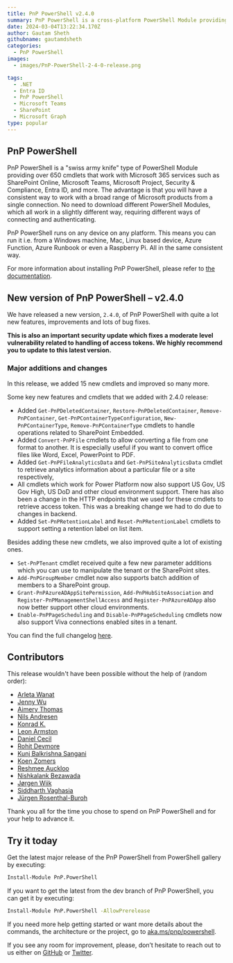 ```yaml
---
title: PnP PowerShell v2.4.0
summary: PnP PowerShell is a cross-platform PowerShell Module providing over 650 cmdlets that work  with Microsoft 365 environments and more specifically SharePoint Online, Microsoft Teams, Microsoft Planner and Power Automate.
date: 2024-03-04T13:22:34.170Z
author: Gautam Sheth
githubname: gautamdsheth
categories:
  - PnP PowerShell
images:
  - images/PnP-PowerShell-2-4-0-release.png

tags:
  - .NET
  - Entra ID
  - PnP PowerShell
  - Microsoft Teams
  - SharePoint
  - Microsoft Graph
type: popular
---
```


## PnP PowerShell

PnP PowerShell is a "swiss army knife" type of PowerShell Module providing over 650 cmdlets that work with Microsoft 365 services such as SharePoint Online, Microsoft Teams, Microsoft Project, Security & Compliance, Entra ID, and more. The advantage is that you will have a consistent way to work with a broad range of Microsoft products from a single connection. No need to download different PowerShell Modules, which all work in a slightly different way, requiring different ways of connecting and authenticating.

PnP PowerShell runs on any device on any platform. This means you can run it i.e. from a Windows machine, Mac, Linux based device, Azure Function, Azure Runbook or even a Raspberry Pi. All in the same consistent way.

For more information about installing PnP PowerShell, please refer to [the documentation](https://pnp.github.io/powershell/articles/index.html).

## New version of PnP PowerShell – v2.4.0

We have released a new version, `2.4.0`, of PnP PowerShell with quite a lot new features, improvements and lots of bug fixes.

**This is also an important security update which fixes a moderate level vulnerability related to handling of access tokens. We highly recommend you to update to this latest version.**

### Major additions and changes

In this release, we added 15 new cmdlets and improved so many more.

Some key new features and cmdlets that we added with 2.4.0 release:

- Added `Get-PnPDeletedContainer`, `Restore-PnPDeletedContainer`, `Remove-PnPContainer`, `Get-PnPContainerTypeConfiguration`, `New-PnPContainerType`, `Remove-PnPContainerType` cmdlets to handle operations related to SharePoint Embedded.
- Added `Convert-PnPFile` cmdlets to allow converting a file from one format to another. It is especially useful if you want to convert office files like Word, Excel, PowerPoint to PDF.
- Added `Get-PnPFileAnalyticsData` and  `Get-PnPSiteAnalyticsData` cmdlet to retrieve analytics information about a particular file or a site respectively,
- All cmdlets which work for Power Platform now also support US Gov, US Gov High, US DoD and other cloud environment support. There has also been a change in the HTTP endpoints that we used for these cmdlets to retrieve access token. This was a breaking change we had to do due to changes in backend.
- Added `Set-PnPRetentionLabel` and `Reset-PnPRetentionLabel` cmdlets to support setting a retention label on list item.

Besides adding these new cmdlets, we also improved quite a lot of existing ones.

- `Set-PnPTenant` cmdlet received quite a few new parameter additions which you can use to manipulate the tenant or the SharePoint sites.
- `Add-PnPGroupMember` cmdlet now also supports batch addition of members to a SharePoint group.
- `Grant-PnPAzureADAppSitePermission`, `Add-PnPHubSiteAssociation` and `Register-PnPManagementShellAccess` and `Register-PnPAzureADApp` also now better support other cloud environments.
- `Enable-PnPPageScheduling` and `Disable-PnPPageScheduling` cmdlets now also support Viva connections enabled sites in a tenant.

You can find the full changelog [here](https://github.com/pnp/powershell/releases/tag/v2.4.0).

## Contributors

This release wouldn't have been possible without the help of (random order):

- [Arleta Wanat](https://github.com/PowershellScripts)
- [Jenny Wu](https://github.com/msjennywu)
- [Aimery Thomas](https://github.com/a1mery)
- [Nils Andresen](https://github.com/nils-a)
- [Konrad K.](https://github.com/wilecoyotegenius)
- [Leon Armston](https://github.com/LeonArmston)
- [Daniel Cecil](https://github.com/danielcecil)
- [Rohit Devmore](https://github.com/rohit404404)
- [Kunj Balkrishna Sangani](https://github.com/kunj-sangani)
- [Koen Zomers](https://github.com/koenzomers)
- [Reshmee Auckloo](https://github.com/reshme011)
- [Nishkalank Bezawada](https://github.com/NishkalankBezawada)
- [Jørgen Wiik](https://github.com/joHKwi)
- [Siddharth Vaghasia](https://github.com/siddharth-vaghasia)
- [Jürgen Rosenthal-Buroh](https://github.com/JuergenRB)

Thank you all for the time you chose to spend on PnP PowerShell and for your help to advance it.

## Try it today

Get the latest major release of the PnP PowerShell from PowerShell gallery by executing:

```bash
Install-Module PnP.PowerShell
```

If you want to get the latest from the dev branch of PnP PowerShell, you can get it by executing:

```bash
Install-Module PnP.PowerShell -AllowPrerelease
```

If you need more help getting started or want more details about the commands, the architecture or the project, go to [aka.ms/pnp/powershell](https://aka.ms/pnp/powershell).

If you see any room for improvement, please, don’t hesitate to reach out to us either on [GitHub](https://github.com/pnp/powershell/issues) or [Twitter](https://twitter.com/pnppowershell).
